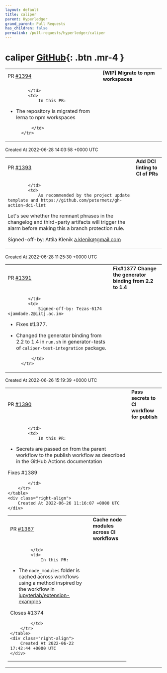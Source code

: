 ```yaml
---
layout: default
title: caliper
parent: Hyperledger
grand_parent: Pull Requests
has_children: false
permalink: /pull-requests/hyperledger/caliper
---
```


# caliper <span class="fs-3 right-align">[GitHub](https://github.com/hyperledger/caliper){: .btn .mr-4 }</span>


<div>
    <table>
        <tr>
            <td>
                PR <a href="https://github.com/hyperledger/caliper/pull/1394" class=".btn">#1394</a>
            </td>
            <td>
                <b>
                    [WIP] Migrate to npm workspaces
                </b>
            </td>
        </tr>
        <tr>
            <td>
                
            </td>
            <td>
                In this PR:
* The repository is migrated from lerna to npm workspaces

            </td>
        </tr>
    </table>
    <div class="right-align">
        Created At 2022-06-28 14:03:58 +0000 UTC
    </div>
</div>

<div>
    <table>
        <tr>
            <td>
                PR <a href="https://github.com/hyperledger/caliper/pull/1393" class=".btn">#1393</a>
            </td>
            <td>
                <b>
                    Add DCI linting to CI of PRs
                </b>
            </td>
        </tr>
        <tr>
            <td>
                
            </td>
            <td>
                As recommended by the project update template and https://github.com/petermetz/gh-action-dci-lint
Let's see whether the remnant phrases in the changelog and third-party artifacts will trigger the alarm before making this a branch protection rule.

Signed-off-by: Attila Klenik <a.klenik@gmail.com>
            </td>
        </tr>
    </table>
    <div class="right-align">
        Created At 2022-06-28 11:25:30 +0000 UTC
    </div>
</div>

<div>
    <table>
        <tr>
            <td>
                PR <a href="https://github.com/hyperledger/caliper/pull/1391" class=".btn">#1391</a>
            </td>
            <td>
                <b>
                    Fix#1377 Change the generator binding from 2.2 to 1.4
                </b>
            </td>
        </tr>
        <tr>
            <td>
                
            </td>
            <td>
                Signed-off-by: Tezas-6174 <jamdade.2@iitj.ac.in>

- Fixes #1377.
- Changed the generator binding from 2.2 to 1.4 in ``run.sh`` in generator-tests of ``caliper-test-integration`` package.

            </td>
        </tr>
    </table>
    <div class="right-align">
        Created At 2022-06-26 15:19:39 +0000 UTC
    </div>
</div>

<div>
    <table>
        <tr>
            <td>
                PR <a href="https://github.com/hyperledger/caliper/pull/1390" class=".btn">#1390</a>
            </td>
            <td>
                <b>
                    Pass secrets to CI workflow for publish
                </b>
            </td>
        </tr>
        <tr>
            <td>
                
            </td>
            <td>
                In this PR:
* Secrets are passed on from the parent workflow to the publish workflow as described in the GitHub Actions documentation

Fixes #1389

            </td>
        </tr>
    </table>
    <div class="right-align">
        Created At 2022-06-26 11:16:07 +0000 UTC
    </div>
</div>

<div>
    <table>
        <tr>
            <td>
                PR <a href="https://github.com/hyperledger/caliper/pull/1387" class=".btn">#1387</a>
            </td>
            <td>
                <b>
                    Cache node modules across CI workflows
                </b>
            </td>
        </tr>
        <tr>
            <td>
                
            </td>
            <td>
                In this PR:
* The `node_modules` folder is cached across workflows using a method inspired by the workflow in [jupyterlab/extension-examples](https://github.com/jupyterlab/extension-examples/blob/master/.github/workflows/main.yml)

Closes #1374

            </td>
        </tr>
    </table>
    <div class="right-align">
        Created At 2022-06-22 17:42:44 +0000 UTC
    </div>
</div>

